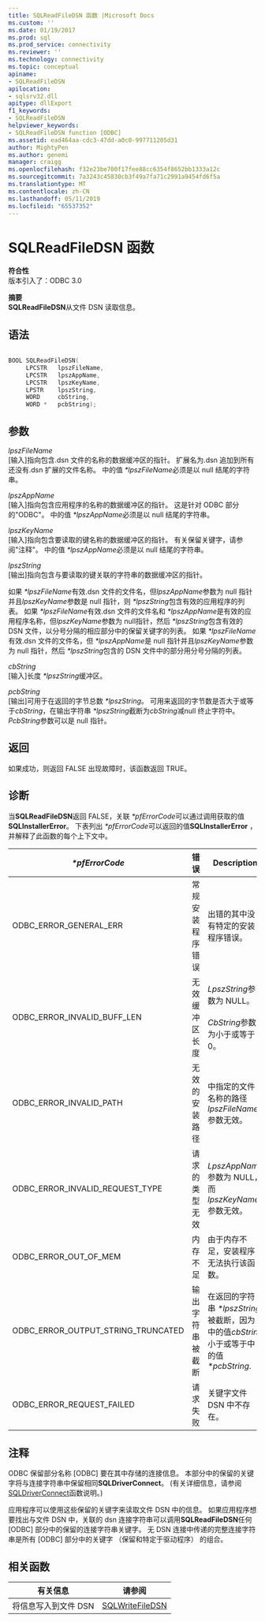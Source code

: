```yaml
---
title: SQLReadFileDSN 函数 |Microsoft Docs
ms.custom: ''
ms.date: 01/19/2017
ms.prod: sql
ms.prod_service: connectivity
ms.reviewer: ''
ms.technology: connectivity
ms.topic: conceptual
apiname:
- SQLReadFileDSN
apilocation:
- sqlsrv32.dll
apitype: dllExport
f1_keywords:
- SQLReadFileDSN
helpviewer_keywords:
- SQLReadFileDSN function [ODBC]
ms.assetid: ead464aa-cdc3-47dd-a0c0-997711205d31
author: MightyPen
ms.author: genemi
manager: craigg
ms.openlocfilehash: f32e23be700f17fee88cc6354f8652bb1333a12c
ms.sourcegitcommit: 7a3243c45830cb3f49a7fa71c2991a9454fd6f5a
ms.translationtype: MT
ms.contentlocale: zh-CN
ms.lasthandoff: 05/11/2019
ms.locfileid: "65537352"
---
```

# <a name="sqlreadfiledsn-function"></a>SQLReadFileDSN 函数
**符合性**  
 版本引入了：ODBC 3.0  
  
 **摘要**  
 **SQLReadFileDSN**从文件 DSN 读取信息。  
  
## <a name="syntax"></a>语法  
  
```cpp  
  
BOOL SQLReadFileDSN(  
     LPCSTR   lpszFileName,  
     LPCSTR   lpszAppName,  
     LPCSTR   lpszKeyName,  
     LPSTR    lpszString,  
     WORD     cbString,  
     WORD *   pcbString);  
```  
  
## <a name="arguments"></a>参数  
 *lpszFileName*  
 [输入]指向包含.dsn 文件的名称的数据缓冲区的指针。 扩展名为.dsn 追加到所有还没有.dsn 扩展的文件名称。 中的值 *\*lpszFileName*必须是以 null 结尾的字符串。  
  
 *lpszAppName*  
 [输入]指向包含应用程序的名称的数据缓冲区的指针。 这是针对 ODBC 部分的"ODBC"。 中的值 *\*lpszAppName*必须是以 null 结尾的字符串。  
  
 *lpszKeyName*  
 [输入]指向包含要读取的键名称的数据缓冲区的指针。 有关保留关键字，请参阅"注释"。 中的值 *\*lpszAppName*必须是以 null 结尾的字符串。  
  
 *lpszString*  
 [输出]指向包含与要读取的键关联的字符串的数据缓冲区的指针。  
  
 如果 *\*lpszFileName*有效.dsn 文件的文件名，但*lpszAppName*参数为 null 指针并且*lpszKeyName*参数是 null 指针，则 *\*lpszString*包含有效的应用程序的列表。 如果 *\*lpszFileName*有效.dsn 文件的文件名和 *\*lpszAppName*是有效的应用程序名称，但*lpszKeyName*参数为 null指针，然后 *\*lpszString*包含有效的 DSN 文件，以分号分隔的相应部分中的保留关键字的列表。 如果 *\*lpszFileName*有效.dsn 文件的文件名，但 *\*lpszAppName*是 null 指针并且*lpszKeyName*参数为 null 指针，然后 *\*lpszString*包含的 DSN 文件中的部分用分号分隔的列表。  
  
 *cbString*  
 [输入]长度 *\*lpszString*缓冲区。  
  
 *pcbString*  
 [输出]可用于在返回的字节总数 *\*lpszString*。 可用来返回的字节数是否大于或等于*cbString*，在输出字符串 *\*lpszString*截断为*cbString*减null 终止字符中。 *PcbString*参数可以是 null 指针。  
  
## <a name="returns"></a>返回  
 如果成功，则返回 FALSE 出现故障时，该函数返回 TRUE。  
  
## <a name="diagnostics"></a>诊断  
 当**SQLReadFileDSN**返回 FALSE，关联 *\*pfErrorCode*可以通过调用获取的值**SQLInstallerError**。 下表列出 *\*pfErrorCode*可以返回的值**SQLInstallerError** ，并解释了此函数的每个上下文中。  
  
|*\*pfErrorCode*|错误|Description|  
|---------------------|-----------|-----------------|  
|ODBC_ERROR_GENERAL_ERR|常规安装程序错误|出错的其中没有特定的安装程序错误。|  
|ODBC_ERROR_INVALID_BUFF_LEN|无效缓冲区长度|*LpszString*参数为 NULL。<br /><br /> *CbString*参数为小于或等于 0。|  
|ODBC_ERROR_INVALID_PATH|无效的安装路径|中指定的文件名称的路径*lpszFileName*参数无效。|  
|ODBC_ERROR_INVALID_REQUEST_TYPE|请求的类型无效|*LpszAppName*参数为 NULL，而*lpszKeyName*参数无效。|  
|ODBC_ERROR_OUT_OF_MEM|内存不足|由于内存不足，安装程序无法执行该函数。|  
|ODBC_ERROR_OUTPUT_STRING_TRUNCATED|输出字符串被截断|在返回的字符串 *\*lpszString*被截断，因为中的值*cbString*小于或等于中的值 *\*pcbString*.|  
|ODBC_ERROR_REQUEST_FAILED|请求失败|关键字文件 DSN 中不存在。|  
  
## <a name="comments"></a>注释  
 ODBC 保留部分名称 [ODBC] 要在其中存储的连接信息。 本部分中的保留的关键字将与连接字符串中保留相同**SQLDriverConnect**。 (有关详细信息，请参阅[SQLDriverConnect](../../../odbc/reference/syntax/sqldriverconnect-function.md)函数说明。)  
  
 应用程序可以使用这些保留的关键字来读取文件 DSN 中的信息。 如果应用程序想要找出与文件 DSN 中，关联的 dsn 连接字符串可以调用**SQLReadFileDSN**任何 [ODBC] 部分中的保留的连接字符串关键字。 无 DSN 连接中传递的完整连接字符串是所有 [ODBC] 部分中的关键字 （保留和特定于驱动程序） 的组合。  
  
## <a name="related-functions"></a>相关函数  
  
|有关信息|请参阅|  
|---------------------------|---------|  
|将信息写入到文件 DSN|[SQLWriteFileDSN](../../../odbc/reference/syntax/sqlwritefiledsn-function.md)|
